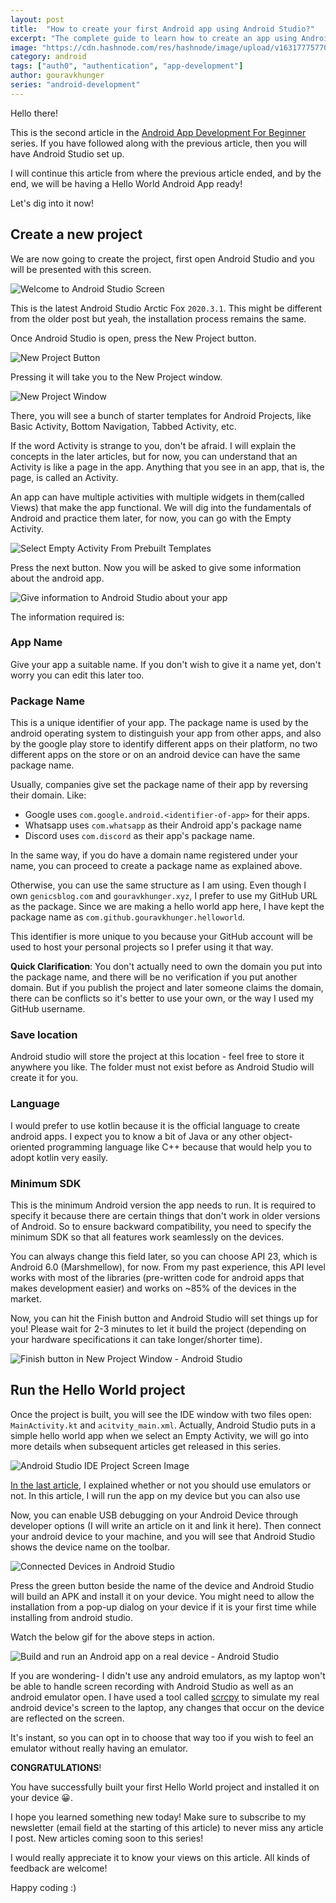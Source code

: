 ```yaml
---
layout: post
title:  "How to create your first Android app using Android Studio?"
excerpt: "The complete guide to learn how to create an app using Android Studio IDE."
image: "https://cdn.hashnode.com/res/hashnode/image/upload/v1631777577034/9OA5pi8ph.png"
category: android
tags: ["auth0", "authentication", "app-development"]
author: gouravkhunger
series: "android-development"
---
```


Hello there!

This is the second article in the [Android App Development For Beginner](https://genicsblog.com/series/android-development) series. If you have followed along with the previous article, then you will have Android Studio set up.

I will continue this article from where the previous article ended, and by the end, we will be having a Hello World Android App ready!

Let's dig into it now!

## Create a new project

We are now going to create the project, first open Android Studio and you will be presented with this screen.

![Welcome to Android Studio Screen](https://cdn.hashnode.com/res/hashnode/image/upload/v1631772463954/WoC110PBE.png)

This is the latest Android Studio Arctic Fox `2020.3.1`. This might be different from the older post but yeah, the installation process remains the same.

Once Android Studio is open, press the New Project button.

![New Project Button](https://cdn.hashnode.com/res/hashnode/image/upload/v1631772561088/aBJwhkyQ_.png)

Pressing it will take you to the New Project window.

![New Project Window](https://cdn.hashnode.com/res/hashnode/image/upload/v1631731580840/3jpz5Ssw7.png)

There, you will see a bunch of starter templates for Android Projects, like Basic Activity, Bottom Navigation, Tabbed Activity, etc. 

If the word Activity is strange to you, don't be afraid. I will explain the concepts in the later articles, but for now, you can understand that an Activity is like a page in the app. Anything that you see in an app, that is, the page, is called an Activity.

An app can have multiple activities with multiple widgets in them(called Views) that make the app functional. We will dig into the fundamentals of Android and practice them later, for now, you can go with the Empty Activity.

![Select Empty Activity From Prebuilt Templates](https://cdn.hashnode.com/res/hashnode/image/upload/v1631732822722/J6Kp0MJqq.png)

Press the next button. Now you will be asked to give some information about the android app. 

![Give information to Android Studio about your app](https://cdn.hashnode.com/res/hashnode/image/upload/v1631733019453/GNXLb_Ode.png)

The information required is:

### App Name 

Give your app a suitable name. If you don't wish to give it a name yet, don't worry you can edit this later too.

### Package Name

This is a unique identifier of your app. The package name is used by the android operating system to distinguish your app from other apps, and also by the google play store to identify different apps on their platform, no two different apps on the store or on an android device can have the same package name.

Usually, companies give set the package name of their app by reversing their domain. Like:

- Google uses `com.google.android.<identifier-of-app>` for their apps.
- Whatsapp uses `com.whatsapp` as their Android app's package name
- Discord uses `com.discord` as their app's package name.

In the same way, if you do have a domain name registered under your name, you can proceed to create a package name as explained above.

Otherwise, you can use the same structure as I am using. Even though I own `genicsblog.com` and `gouravkhunger.xyz`, I prefer to use my GitHub URL as the package. Since we are making a hello world app here, I have kept the package name as `com.github.gouravkhunger.helloworld`.

This identifier is more unique to you because your GitHub account will be used to host your personal projects so I prefer using it that way.

**Quick Clarification**: You don't actually need to own the domain you put into the package name, and there will be no verification if you put another domain. But if you publish the project and later someone claims the domain, there can be conflicts so it's better to use your own, or the way I used my GitHub username.

### Save location

Android studio will store the project at this location - feel free to store it anywhere you like. The folder must not exist before as Android Studio will create it for you.

### Language

I would prefer to use kotlin because it is the official language to create android apps. I expect you to know a bit of Java or any other object-oriented programming language like C++ because that would help you to adopt kotlin very easily.

### Minimum SDK

This is the minimum Android version the app needs to run. It is required to specify it because there are certain things that don't work in older versions of Android. So to ensure backward compatibility, you need to specify the minimum SDK so that all features work seamlessly on the devices.

You can always change this field later, so you can choose API 23, which is Android 6.0 (Marshmellow), for now. From my past experience, this API level works with most of the libraries (pre-written code for android apps that makes development easier) and works on ~85% of the devices in the market.

Now, you can hit the Finish button and Android Studio will set things up for you! Please wait for 2-3 minutes to let it build the project (depending on your hardware specifications it can take longer/shorter time).

![Finish button in New Project Window - Android Studio](https://cdn.hashnode.com/res/hashnode/image/upload/v1631734256571/QJ9wDuGId.png)

## Run the Hello World project

Once the project is built, you will see the IDE window with two files open: `MainActivity.kt` and `acitvity_main.xml`. Actually, Android Studio puts in a simple hello world app when we select an Empty Activity, we will go into more details when subsequent articles get released in this series.

![Android Studio IDE Project Screen Image](https://cdn.hashnode.com/res/hashnode/image/upload/v1631773265969/Sq2JDNXFps.png)

[In the last article](https://genicsblog.com/beginning-android-development-with-android-studio#emulators-yes-or-no), I explained whether or not you should use emulators or not. In this article, I will run the app on my device but you can also use 

Now, you can enable USB debugging on your Android Device through developer options (I will write an article on it and link it here). Then connect your android device to your machine, and you will see that Android Studio shows the device name on the toolbar.

![Connected Devices in Android Studio](https://cdn.hashnode.com/res/hashnode/image/upload/v1631774295972/kWzS5YgOC.png)

Press the green button beside the name of the device and Android Studio will build an APK  and install it on your device. You might need to allow the installation from a pop-up dialog on your device if it is your first time while installing from android studio.

Watch the below gif for the above steps in action.

![Build and run an Android app on a real device - Android Studio](https://cdn.hashnode.com/res/hashnode/image/upload/v1631775449659/4y5k5NRlC.gif)

If you are wondering- I didn't use any android emulators, as my laptop won't be able to handle screen recording with Android Studio as well as an android emulator open. I have used a tool called [scrcpy](https://github.com/Genymobile/scrcpy) to simulate my real android device's screen to the laptop, any changes that occur on the device are reflected on the screen.

It's instant, so you can opt in to choose that way too if you wish to feel an emulator without really having an emulator.

**CONGRATULATIONS**!

You have successfully built your first Hello World project and installed it on your device 😀.

I hope you learned something new today! Make sure to subscribe to my newsletter (email field at the starting of this article) to never miss any article I post. New articles coming soon to this series!

I would really appreciate it to know your views on this article. All kinds of feedback are welcome!

Happy coding :)